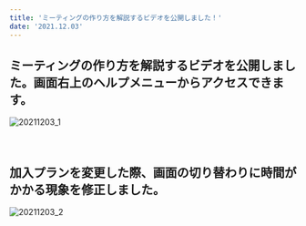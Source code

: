 ```yaml
---
title: 'ミーティングの作り方を解説するビデオを公開しました！'
date: '2021.12.03'
---
```

## ミーティングの作り方を解説するビデオを公開しました。画面右上のヘルプメニューからアクセスできます。
![20211203_1](https://user-images.githubusercontent.com/92074639/144576954-11484177-4df6-4210-aaff-db0215081f26.jpg)
<br>
<br>
<br>

## 加入プランを変更した際、画面の切り替わりに時間がかかる現象を修正しました。

![20211203_2](https://user-images.githubusercontent.com/92074639/144577130-51c7a1bc-f03d-410d-9ae8-a870001d4704.jpg)
